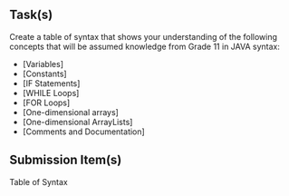 Task(s)
-------
Create a table of syntax that shows your understanding of the following concepts that will be assumed knowledge from Grade 11 in JAVA syntax:

* [Variables]
* [Constants]
* [IF Statements]
* [WHILE Loops]
* [FOR Loops]
* [One-dimensional arrays]
* [One-dimensional ArrayLists]
* [Comments and Documentation]

Submission Item(s)
------------------
Table of Syntax